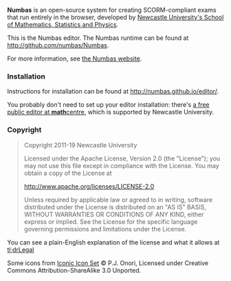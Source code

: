 **Numbas** is an open-source system for creating SCORM-compliant exams that
run entirely in the browser, developed by [Newcastle University's School of
Mathematics, Statistics and Physics](http://www.ncl.ac.uk/maths/).

This is the Numbas editor. The Numbas runtime can be found at http://github.com/numbas/Numbas.

For more information, see [the Numbas website](http://www.numbas.org.uk).

### Installation

Instructions for installation can be found at http://numbas.github.io/editor/.

You probably don't need to set up your editor installation: there's [a free public editor at **math**centre](http://numbas.mathcentre.ac.uk), which is supported by Newcastle University.

### Copyright

> Copyright 2011-19 Newcastle University
> 
> Licensed under the Apache License, Version 2.0 (the "License");
> you may not use this file except in compliance with the License.
> You may obtain a copy of the License at
> 
> http://www.apache.org/licenses/LICENSE-2.0
> 
> Unless required by applicable law or agreed to in writing, software
> distributed under the License is distributed on an "AS IS" BASIS,
> WITHOUT WARRANTIES OR CONDITIONS OF ANY KIND, either express or implied.
> See the License for the specific language governing permissions and
> limitations under the License.

You can see a plain-English explanation of the license and what it allows at [tl;drLegal](https://tldrlegal.com/license/apache-license-2.0-(apache-2.0))

Some icons from [Iconic Icon Set](http://somerandomdude.com/work/iconic/) © P.J. Onori, Licensed under Creative Commons Attribution-ShareAlike 3.0 Unported.
